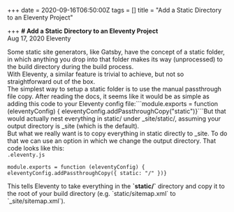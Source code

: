 +++
date = 2020-09-16T06:50:00Z
tags = []
title = "Add a Static Directory to an Eleventy Project"

+++
**# Add a Static Directory to an Eleventy Project**  
Aug 17, 2020 Eleventy

Some static site generators, like Gatsby, have the concept of a static folder, in which anything you drop into that folder makes its way (unprocessed) to the build directory during the build process.  
With Eleventy, a similar feature is trivial to achieve, but not so straightforward out of the box.  
The simplest way to setup a static folder is to use the manual passthrough file copy. After reading the docs, it seems like it would be as simple as adding this code to your Eleventy config file:\`\`\`module.exports = function (eleventyConfig) { eleventyConfig.addPassthroughCopy("static")}\`\`\`But that would actually nest everything in static/ under _site/static/, assuming your output directory is _site (which is the default).  
But what we really want is to copy everything in static directly to _site. To do that we can use an option in which we change the output directory. That code looks like this:  
``.eleventy.js``

    module.exports = function (eleventyConfig) { eleventyConfig.addPassthroughCopy({ static: "/" })}

This tells Eleventy to take everything in the **\`static/\`** directory and copy it to the root of your build directory (e.g. \`static/sitemap.xml\` to \`_site/sitemap.xml\`).

<!-- <dl> <dt>Definition list</dt> <dd>Is something people use sometimes.</dd>  
<dt>Markdown in HTML</dt> <dd>Does _not_ work **very** well. Use HTML <em>tags</em>.</dd></dl> -->